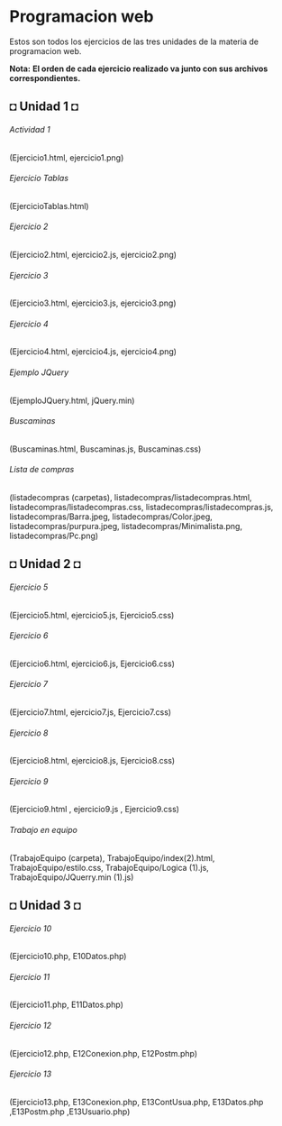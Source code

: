 # Programacion web

Estos son todos los ejercicios de las tres unidades de la materia de programacion web.

**Nota:**
**El orden de cada ejercicio realizado va junto con sus archivos correspondientes.**

## ◘ Unidad 1 ◘
###### Actividad 1
(Ejercicio1.html, ejercicio1.png)
###### Ejercicio Tablas
(EjercicioTablas.html)
###### Ejercicio 2
(Ejercicio2.html, ejercicio2.js, ejercicio2.png)
###### Ejercicio 3
(Ejercicio3.html, ejercicio3.js, ejercicio3.png)
###### Ejercicio 4
(Ejercicio4.html, ejercicio4.js, ejercicio4.png)
###### Ejemplo JQuery
(EjemploJQuery.html, jQuery.min)
###### Buscaminas
(Buscaminas.html, Buscaminas.js, Buscaminas.css)
###### Lista de compras
(listadecompras (carpetas), listadecompras/listadecompras.html, listadecompras/listadecompras.css, listadecompras/listadecompras.js, listadecompras/Barra.jpeg,             listadecompras/Color.jpeg, listadecompras/purpura.jpeg, listadecompras/Minimalista.png, listadecompras/Pc.png)

## ◘ Unidad 2 ◘
###### Ejercicio 5
(Ejercicio5.html, ejercicio5.js, Ejercicio5.css)
###### Ejercicio 6
(Ejercicio6.html, ejercicio6.js, Ejercicio6.css)
###### Ejercicio 7
(Ejercicio7.html, ejercicio7.js, Ejercicio7.css)
###### Ejercicio 8
(Ejercicio8.html, ejercicio8.js, Ejercicio8.css)
###### Ejercicio 9
(Ejercicio9.html , ejercicio9.js , Ejercicio9.css)
###### Trabajo en equipo
(TrabajoEquipo (carpeta), TrabajoEquipo/index(2).html, TrabajoEquipo/estilo.css, TrabajoEquipo/Logica (1).js, TrabajoEquipo/JQuerry.min (1).js)

## ◘ Unidad 3 ◘
###### Ejercicio 10
(Ejercicio10.php, E10Datos.php)
###### Ejercicio 11
(Ejercicio11.php, E11Datos.php)
###### Ejercicio 12
(Ejercicio12.php, E12Conexion.php, E12Postm.php)
###### Ejercicio 13
(Ejercicio13.php, E13Conexion.php, E13ContUsua.php, E13Datos.php ,E13Postm.php ,E13Usuario.php)
